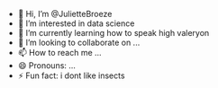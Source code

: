 - 👋 Hi, I’m @JulietteBroeze
- 👀 I’m interested in data science
- 🌱 I’m currently learning how to speak high valeryon
- 💞️ I’m looking to collaborate on ...
- 📫 How to reach me ...
- 😄 Pronouns: ...
- ⚡ Fun fact: i dont like insects

<!---
JulietteBroeze/JulietteBroeze is a ✨ special ✨ repository because its `README.md` (this file) appears on your GitHub profile.
You can click the Preview link to take a look at your changes.
--->
